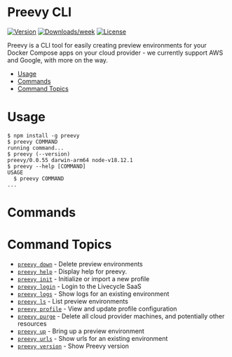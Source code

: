 Preevy CLI
=================

[![Version](https://img.shields.io/npm/v/preevy.svg)](https://npmjs.org/package/preevy)
[![Downloads/week](https://img.shields.io/npm/dw/preevy.svg)](https://npmjs.org/package/preevy)
[![License](https://img.shields.io/npm/l/preevy.svg)](https://github.com/livecycle/preevy/blob/main/LICENSE)

Preevy is a CLI tool for easily creating preview environments for your Docker Compose apps on your cloud provider - we currently support AWS and Google, with more on the way.


<!-- toc -->
* [Usage](#usage)
* [Commands](#commands)
* [Command Topics](#command-topics)
<!-- tocstop -->
# Usage
<!-- usage -->
```sh-session
$ npm install -g preevy
$ preevy COMMAND
running command...
$ preevy (--version)
preevy/0.0.55 darwin-arm64 node-v18.12.1
$ preevy --help [COMMAND]
USAGE
  $ preevy COMMAND
...
```
<!-- usagestop -->
# Commands
<!-- commands -->
# Command Topics

* [`preevy down`](down.md) - Delete preview environments
* [`preevy help`](help.md) - Display help for preevy.
* [`preevy init`](init.md) - Initialize or import a new profile
* [`preevy login`](login.md) - Login to the Livecycle SaaS
* [`preevy logs`](logs.md) - Show logs for an existing environment
* [`preevy ls`](ls.md) - List preview environments
* [`preevy profile`](profile.md) - View and update profile configuration
* [`preevy purge`](purge.md) - Delete all cloud provider machines, and potentially other resources
* [`preevy up`](up.md) - Bring up a preview environment
* [`preevy urls`](urls.md) - Show urls for an existing environment
* [`preevy version`](version.md) - Show Preevy version

<!-- commandsstop -->
